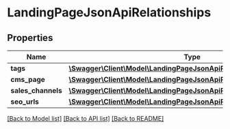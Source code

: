 # LandingPageJsonApiRelationships

## Properties
Name | Type | Description | Notes
------------ | ------------- | ------------- | -------------
**tags** | [**\Swagger\Client\Model\LandingPageJsonApiRelationshipsTags**](LandingPageJsonApiRelationshipsTags.md) |  | [optional] 
**cms_page** | [**\Swagger\Client\Model\LandingPageJsonApiRelationshipsCmsPage**](LandingPageJsonApiRelationshipsCmsPage.md) |  | [optional] 
**sales_channels** | [**\Swagger\Client\Model\LandingPageJsonApiRelationshipsSalesChannels**](LandingPageJsonApiRelationshipsSalesChannels.md) |  | [optional] 
**seo_urls** | [**\Swagger\Client\Model\LandingPageJsonApiRelationshipsSeoUrls**](LandingPageJsonApiRelationshipsSeoUrls.md) |  | [optional] 

[[Back to Model list]](../../README.md#documentation-for-models) [[Back to API list]](../../README.md#documentation-for-api-endpoints) [[Back to README]](../../README.md)

